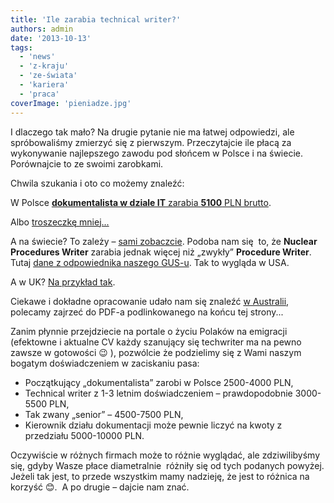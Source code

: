 ```yaml
---
title: 'Ile zarabia technical writer?'
authors: admin
date: '2013-10-13'
tags:
  - 'news'
  - 'z-kraju'
  - 'ze-świata'
  - 'kariera'
  - 'praca'
coverImage: 'pieniadze.jpg'
---
```


I dlaczego tak mało? Na drugie pytanie nie ma łatwej odpowiedzi, ale
spróbowaliśmy zmierzyć się z pierwszym. Przeczytajcie ile płacą za wykonywanie
najlepszego zawodu pod słońcem w Polsce i na świecie. Porównajcie to ze swoimi
zarobkami.

<!--truncate-->

Chwila szukania i oto co możemy znaleźć:

W Polsce
[**dokumentalista w dziale IT** zarabia **5100** PLN brutto](http://www.moja-pensja.pl/zarobki/1192,ile-zarabia-Dokumentalista-w-dziale-IT).

Albo [troszeczkę mniej...](http://www.wynagrodzenia.pl/moja_placa.php?s=329)

A na świecie? To zależy –
[sami zobaczcie](http://www.indeed.com/salary/Technical-Writer.html). Podoba nam
się  to, że **Nuclear Procedures Writer** zarabia jednak więcej niż „zwykły”
**Procedure Writer**. Tutaj
[dane z odpowiednika naszego GUS-u](http://www.bls.gov/oes/current/oes273042.htm).
Tak to wygląda w USA.

A w UK?
[Na przykład tak](http://www.payscale.com/salaries/c4bcca41/Technical-Writer-UK-Salary).

Ciekawe i dokładne opracowanie udało nam się znaleźć
[w Australii](http://www.techwriter.com.au/news/survey.htm), polecamy zajrzeć do
PDF-a podlinkowanego na końcu tej strony...

Zanim płynnie przejdziecie na portale o życiu Polaków na emigracji (efektowne i
aktualne CV każdy szanujący się techwriter ma na pewno zawsze w gotowości 😉 ),
pozwólcie że podzielimy się z Wami naszym bogatym doświadczeniem w zaciskaniu
pasa:

- Początkujący „dokumentalista” zarobi w Polsce 2500-4000 PLN,
- Technical writer z 1-3 letnim doświadczeniem – prawdopodobnie 3000-5500 PLN,
- Tak zwany „senior” – 4500-7500 PLN,
- Kierownik działu dokumentacji może pewnie liczyć na kwoty z przedziału
  5000-10000 PLN.

Oczywiście w różnych firmach może to różnie wyglądać, ale zdziwilibyśmy się,
gdyby Wasze płace diametralnie  różniły się od tych podanych powyżej. Jeżeli tak
jest, to przede wszystkim mamy nadzieję, że jest to różnica na korzyść 😊.  A po
drugie – dajcie nam znać.
